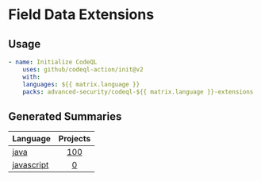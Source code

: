 # Field Data Extensions

## Usage

```yaml
- name: Initialize CodeQL
    uses: github/codeql-action/init@v2
    with:
    languages: ${{ matrix.language }}
    packs: advanced-security/codeql-${{ matrix.language }}-extensions
```

## Generated Summaries

| Language                                     |                 Projects                  |
| :------------------------------------------- | :---------------------------------------: |
| [java](./codeql-java-extensions)             | [100](./codeql-java-extensions/generated) |
| [javascript](./codeql-javascript-extensions) |  [0](./codeql-java-extensions/generated)  |
